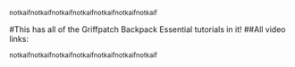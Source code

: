 <sub>notkaifnotkaifnotkaifnotkaifnotkaifnotkaifnotkaif</sub>


#This has all of the Griffpatch Backpack Essential tutorials in it!
##All video links:

<sub>notkaifnotkaifnotkaifnotkaifnotkaifnotkaifnotkaif</sub>
